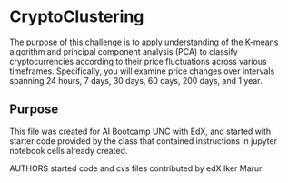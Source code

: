 # CryptoClustering

The purpose of this challenge is to apply understanding of the K-means algorithm and principal component analysis (PCA) to classify cryptocurrencies according to their price fluctuations across various timeframes. Specifically, you will examine price changes over intervals spanning 24 hours, 7 days, 30 days, 60 days, 200 days, and 1 year.


## Purpose
This file was created for AI Bootcamp UNC with EdX, and started with starter code provided by the class that contained instructions in jupyter notebook cells already created.

AUTHORS
started code and cvs files contributed by edX
Iker Maruri
